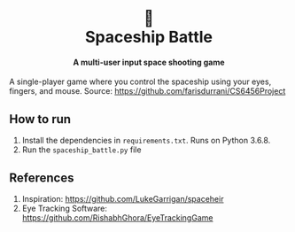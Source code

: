 <h1 align="center">
  <br>
  🚀
  <br>
  Spaceship Battle
  <br>
</h1>

<h4 align="center">A multi-user input space shooting game</h4>

A single-player game where you control the spaceship using your eyes, fingers, 
and mouse.
Source: https://github.com/farisdurrani/CS6456Project

## How to run
1. Install the dependencies in `requirements.txt`. Runs on Python 3.6.8.
2. Run the `spaceship_battle.py` file

## References
1. Inspiration: https://github.com/LukeGarrigan/spaceheir
2. Eye Tracking Software: https://github.com/RishabhGhora/EyeTrackingGame